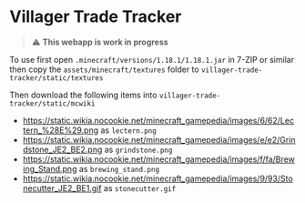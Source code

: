 # Villager Trade Tracker
> :warning: **This webapp is work in progress**


To use first open `.minecraft/versions/1.18.1/1.18.1.jar` in 7-ZIP or similar then
copy the `assets/minecraft/textures` folder to `villager-trade-tracker/static/textures`

Then download the following items into `villager-trade-tracker/static/mcwiki`
* https://static.wikia.nocookie.net/minecraft_gamepedia/images/6/62/Lectern_%28E%29.png as `lectern.png`
* https://static.wikia.nocookie.net/minecraft_gamepedia/images/e/e2/Grindstone_JE2_BE2.png as `grindstone.png`
* https://static.wikia.nocookie.net/minecraft_gamepedia/images/f/fa/Brewing_Stand.png as `brewing_stand.png`
* https://static.wikia.nocookie.net/minecraft_gamepedia/images/9/93/Stonecutter_JE2_BE1.gif as `stonecutter.gif`
